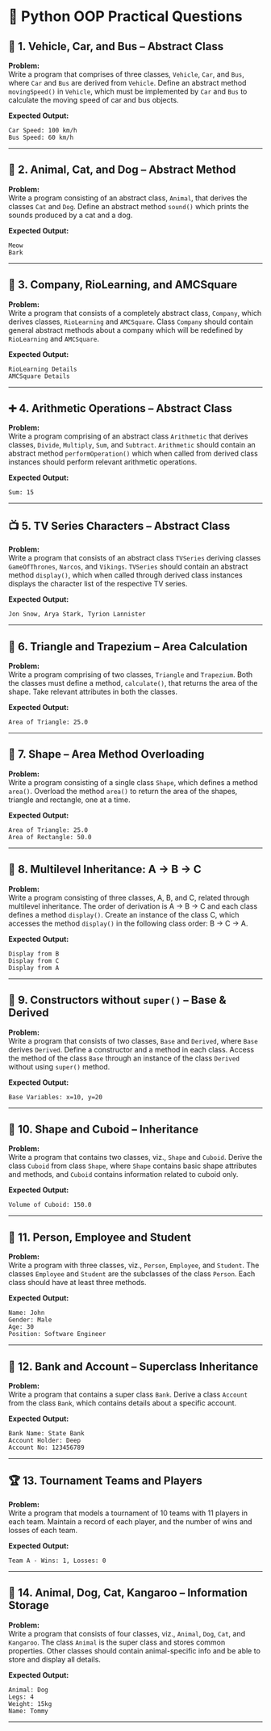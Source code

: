 # 🧪 Python OOP Practical Questions 

## 🚗 1. Vehicle, Car, and Bus – Abstract Class
**Problem:**  
Write a program that comprises of three classes, `Vehicle`, `Car`, and `Bus`, where `Car` and `Bus` are derived from `Vehicle`. Define an abstract method `movingSpeed()` in `Vehicle`, which must be implemented by `Car` and `Bus` to calculate the moving speed of car and bus objects.

**Expected Output:**  
```
Car Speed: 100 km/h  
Bus Speed: 60 km/h
```

---

## 🐾 2. Animal, Cat, and Dog – Abstract Method
**Problem:**  
Write a program consisting of an abstract class, `Animal`, that derives the classes `Cat` and `Dog`. Define an abstract method `sound()` which prints the sounds produced by a cat and a dog.

**Expected Output:**  
```
Meow  
Bark
```

---

## 🏢 3. Company, RioLearning, and AMCSquare
**Problem:**  
Write a program that consists of a completely abstract class, `Company`, which derives classes, `RioLearning` and `AMCSquare`. Class `Company` should contain general abstract methods about a company which will be redefined by `RioLearning` and `AMCSquare`.

**Expected Output:**  
```
RioLearning Details  
AMCSquare Details
```

---

## ➕ 4. Arithmetic Operations – Abstract Class 
**Problem:**  
Write a program comprising of an abstract class `Arithmetic` that derives classes, `Divide`, `Multiply`, `Sum`, and `Subtract`. `Arithmetic` should contain an abstract method `performOperation()` which when called from derived class instances should perform relevant arithmetic operations.

**Expected Output:**  
```
Sum: 15
```

---

## 📺 5. TV Series Characters – Abstract Class
**Problem:**  
Write a program that consists of an abstract class `TVSeries` deriving classes `GameOfThrones`, `Narcos`, and `Vikings`. `TVSeries` should contain an abstract method `display()`, which when called through derived class instances displays the character list of the respective TV series.

**Expected Output:**  
```
Jon Snow, Arya Stark, Tyrion Lannister
```

---

## 🔺 6. Triangle and Trapezium – Area Calculation
**Problem:**  
Write a program comprising of two classes, `Triangle` and `Trapezium`. Both the classes must define a method, `calculate()`, that returns the area of the shape. Take relevant attributes in both the classes.

**Expected Output:**  
```
Area of Triangle: 25.0
```

---

## 📐 7. Shape – Area Method Overloading
**Problem:**  
Write a program consisting of a single class `Shape`, which defines a method `area()`. Overload the method `area()` to return the area of the shapes, triangle and rectangle, one at a time.

**Expected Output:**  
```
Area of Triangle: 25.0  
Area of Rectangle: 50.0
```

---

## 🔁 8. Multilevel Inheritance: A -> B -> C
**Problem:**  
Write a program consisting of three classes, A, B, and C, related through multilevel inheritance. The order of derivation is A -> B -> C and each class defines a method `display()`. Create an instance of the class C, which accesses the method `display()` in the following class order: B -> C -> A.

**Expected Output:**  
```
Display from B  
Display from C  
Display from A
```

---

## 🧬 9. Constructors without `super()` – Base & Derived
**Problem:**  
Write a program that consists of two classes, `Base` and `Derived`, where `Base` derives `Derived`. Define a constructor and a method in each class. Access the method of the class `Base` through an instance of the class `Derived` without using `super()` method.

**Expected Output:**  
```
Base Variables: x=10, y=20
```

---

## 🧱 10. Shape and Cuboid – Inheritance
**Problem:**  
Write a program that contains two classes, viz., `Shape` and `Cuboid`. Derive the class `Cuboid` from class `Shape`, where `Shape` contains basic shape attributes and methods, and `Cuboid` contains information related to cuboid only.

**Expected Output:**  
```
Volume of Cuboid: 150.0
```

---

## 👥 11. Person, Employee and Student
**Problem:**  
Write a program with three classes, viz., `Person`, `Employee`, and `Student`. The classes `Employee` and `Student` are the subclasses of the class `Person`. Each class should have at least three methods.

**Expected Output:**  
```
Name: John  
Gender: Male  
Age: 30  
Position: Software Engineer
```

---

## 🏦 12. Bank and Account – Superclass Inheritance
**Problem:**  
Write a program that contains a super class `Bank`. Derive a class `Account` from the class `Bank`, which contains details about a specific account.

**Expected Output:**  
```
Bank Name: State Bank  
Account Holder: Deep  
Account No: 123456789
```

---

## 🏆 13. Tournament Teams and Players
**Problem:**  
Write a program that models a tournament of 10 teams with 11 players in each team. Maintain a record of each player, and the number of wins and losses of each team.

**Expected Output:**  
```
Team A - Wins: 1, Losses: 0
```

---

## 🦘 14. Animal, Dog, Cat, Kangaroo – Information Storage
**Problem:**  
Write a program that consists of four classes, viz., `Animal`, `Dog`, `Cat`, and `Kangaroo`. The class `Animal` is the super class and stores common properties. Other classes should contain animal-specific info and be able to store and display all details.

**Expected Output:**  
```
Animal: Dog  
Legs: 4  
Weight: 15kg  
Name: Tommy
```

---